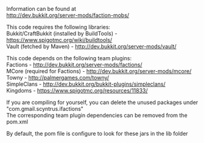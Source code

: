 Information can be found at  
http://dev.bukkit.org/server-mods/faction-mobs/  

This code requires the following libraries:  
	Bukkit/CraftBukkit (installed by BuildTools) - https://www.spigotmc.org/wiki/buildtools/  
	Vault (fetched by Maven) - http://dev.bukkit.org/server-mods/vault/  

This code depends on the following team plugins:  
	Factions - http://dev.bukkit.org/server-mods/factions/  
	MCore (required for Factions) - http://dev.bukkit.org/server-mods/mcore/  
	Towny - http://palmergames.com/towny/  
	SimpleClans - http://dev.bukkit.org/bukkit-plugins/simpleclans/  
	Kingdoms - https://www.spigotmc.org/resources/11833/  

If you are compiling for yourself, you can delete the unused packages under "com.gmail.scyntrus.ifactions"  
The corresponding team plugin dependencies can be removed from the pom.xml  

By default, the pom file is configure to look for these jars in the lib folder  
